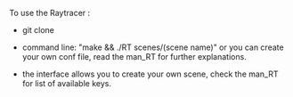 To use the Raytracer :


- git clone

- command line: "make && ./RT scenes/(scene name)" or you can create your own conf file, read the man_RT for further explanations.

- the interface allows you to create your own scene, check the man_RT for list of available keys.
